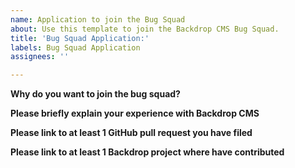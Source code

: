 ```yaml
---
name: Application to join the Bug Squad
about: Use this template to join the Backdrop CMS Bug Squad.
title: 'Bug Squad Application:'
labels: Bug Squad Application
assignees: ''

---
```


**Why do you want to join the bug squad?**
<!-- example: Because I'm always looking for ways I can help the Backdrop
  community, and this seems like the perfect job for me! -->

**Please briefly explain your experience with Backdrop CMS**
<!-- example: I maintain two websites that are built with Backdrop CMS. -->

**Please link to at least 1 GitHub pull request you have filed**
<!-- example: https://github.com/backdrop-contrib/webform_civicrm/pull/53 -->

**Please link to at least 1 Backdrop project where have contributed**
<!-- example: https://github.com/backdrop-contrib/webform_civicrm -->
